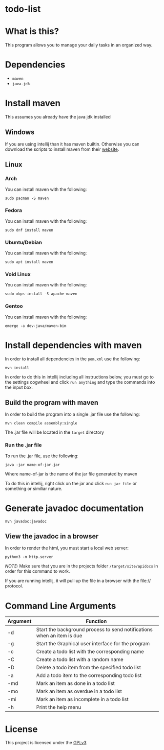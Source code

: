 # todo-list

# What is this?
 
This program allows you to manage your daily tasks in an organized way. 

# Dependencies

* `maven`
* `java-jdk`

# Install maven

This assumes you already have the java jdk installed

## Windows

If you are using intellij than it has maven builtin. Otherwise you can download the scripts to install maven from their [website](https://maven.apache.org/download.cgi). 

## Linux 

### Arch
 
You can install maven with the following:

`sudo pacman -S maven`

### Fedora

You can install maven with the following:

`sudo dnf install maven`

### Ubuntu/Debian

You can install maven with the following:

`sudo apt install maven`

### Void Linux 

You can install maven with the following:

`sudo xbps-install -S apache-maven`

### Gentoo

You can install maven with the following:

`emerge -a dev-java/maven-bin`

# Install dependencies with maven

In order to install all dependencies in the `pom.xml` use the following:

`mvn install`

In order to do this in intellij including all instructions below, you must go to the settings cogwheel
and click `run anything` and type the commands into the input box.

## Build the program with maven

In order to build the program into a single .jar file use the following:

`mvn clean compile assembly:single`

The .jar file will be located in the `target` directory 

### Run the .jar file

To run the .jar file, use the following:

`java -jar name-of-jar.jar`

Where name-of-jar is the name of the jar file generated by maven

To do this in intellij, right click on the jar and click `run jar file` or something or similiar nature.

# Generate javadoc documentation

`mvn javadoc:javadoc`

## View the javadoc in a browser

In order to render the html, you must start a local web server:

`python3 -m http.server`

*NOTE:* Make sure that you are in the projects folder `/target/site/apidocs` in order for this command to work.

If you are running intellij, it will pull up the file in a browser with the file:// protocol.

# Command Line Arguments
    
| Argument                              | Function                                                                      |
|---------------------------------------|-------------------------------------------------------------------------------|
| -d                                    | Start the background process to send notifications when an item is due        |
| -g                                    | Start the Graphical user interface for the program                            |
| -c <todo-list-name>                   | Create a todo list with the corresponding name                                |
| -C                                    | Create a todo list with a random name                                         |
| -D <list-name> <item-name>            | Delete a todo item from the specified todo list                               |
| -a <list-name> <item-name> <due-date> | Add a todo item to the corresponding todo list                                |
| -md <list-name> <item-name>           | Mark an item as done in a todo list                                           |
| -mo <list-name> <item-name>           | Mark an item as overdue in a todo list                                        |
| -mi <list-name> <item-name>           | Mark an item as incomplete in a todo list                                     |
| -h                                    | Print the help menu                                                           |

# License

This project is licensed under the [GPLv3](./LICENSE)
